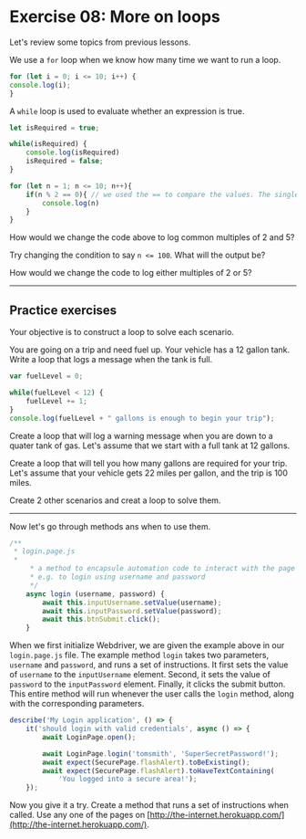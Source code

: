 # Exercise 08: More on loops

Let's review some topics from previous lessons.

We use a `for` loop when we know how many time we want to run a loop.

```javascript
for (let i = 0; i <= 10; i++) {
console.log(i);
}

```

A `while` loop is used to evaluate whether an expression is true.

```javascript
let isRequired = true;

while(isRequired) {
    console.log(isRequired)
    isRequired = false;
}

```

```javascript
for (let n = 1; n <= 10; n++){
    if(n % 2 == 0){ // we used the == to compare the values. The single = is used to assign a value
        console.log(n)
    }
}
```

How would we change the code above to log common multiples of 2 and 5?

Try changing the condition to say `n <= 100`. What will the output be?

How would we change the code to log either multiples of 2 or 5?

---

## Practice exercises

Your objective is to construct a loop to solve each scenario.

You are going on a trip and need fuel up. Your vehicle has a 12 gallon tank. Write a loop that logs a message when the tank is full.

```javascript
var fuelLevel = 0;

while(fuelLevel < 12) {
    fuelLevel += 1;
}
console.log(fuelLevel + " gallons is enough to begin your trip");
```

Create a loop that will log a warning message when you are down to a quater tank of gas. Let's assume that we start with a full tank at 12 gallons.

Create a loop that will tell you how many gallons are required for your trip. Let's assume that your vehicle gets 22 miles per gallon, and the trip is 100 miles.

Create 2 other scenarios and creat a loop to solve them.

---

Now let's go through methods ans when to use them.

```javascript
/**
 * login.page.js
 * 
     * a method to encapsule automation code to interact with the page
     * e.g. to login using username and password
     */
    async login (username, password) {
        await this.inputUsername.setValue(username);
        await this.inputPassword.setValue(password);
        await this.btnSubmit.click();
    }

```

When we first initialize Webdriver, we are given the example above in our `login.page.js` file. The example method `login` takes two parameters, `username` and `password`, and runs a set of instructions. It first sets the value of `username` to the `inputUsername` element. Second, it sets the value of `password` to the `inputPassword` element. Finally, it clicks the submit button. This entire method will run whenever the user calls the `login` method, along with the corresponding parameters.

```javascript
describe('My Login application', () => {
    it('should login with valid credentials', async () => {
        await LoginPage.open();

        await LoginPage.login('tomsmith', 'SuperSecretPassword!');
        await expect(SecurePage.flashAlert).toBeExisting();
        await expect(SecurePage.flashAlert).toHaveTextContaining(
            'You logged into a secure area!');
    });
```

Now you give it a try. Create a method that runs a set of instructions when called. Use any one of the pages on [http://the-internet.herokuapp.com/](http://the-internet.herokuapp.com/).
